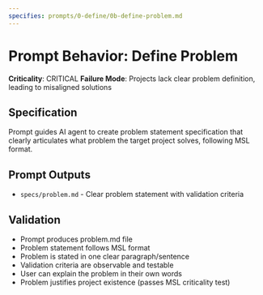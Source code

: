 ```yaml
---
specifies: prompts/0-define/0b-define-problem.md
---
```


# Prompt Behavior: Define Problem

**Criticality**: CRITICAL
**Failure Mode**: Projects lack clear problem definition, leading to misaligned solutions

## Specification

Prompt guides AI agent to create problem statement specification that clearly articulates what problem the target project solves, following MSL format.

## Prompt Outputs

- `specs/problem.md` - Clear problem statement with validation criteria

## Validation

- Prompt produces problem.md file
- Problem statement follows MSL format
- Problem is stated in one clear paragraph/sentence
- Validation criteria are observable and testable
- User can explain the problem in their own words
- Problem justifies project existence (passes MSL criticality test)
